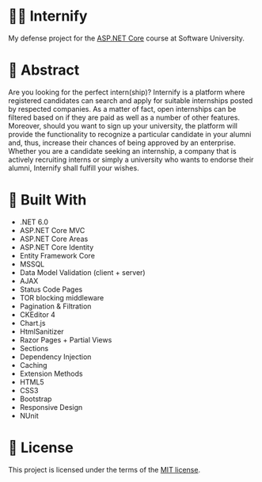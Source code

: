 # 👨‍💼 Internify
My defense project for the <a href="https://softuni.bg/trainings/3601/asp-dot-net-core-february-2022">ASP.NET Core</a> course at Software University.

# 📄 Abstract

Are you looking for the perfect intern(ship)? Internify is a platform where registered candidates can search and apply for suitable internships posted by respected companies. As a matter of fact, open internships can be filtered based on if they are paid as well as a number of other features. Moreover, should you want to sign up your university, the platform will provide the functionality to recognize a particular candidate in your alumni and, thus, increase their chances of being approved by an enterprise. Whether you are a candidate seeking an internship, a company that is actively recruiting interns or simply a university who wants to endorse their alumni, Internify shall fulfill your wishes.

# 🔨 Built With
- .NET 6.0
- ASP.NET Core MVC
- ASP.NET Core Areas
- ASP.NET Core Identity
- Entity Framework Core
- MSSQL
- Data Model Validation (client + server)
- AJAX
- Status Code Pages
- TOR blocking middleware
- Pagination & Filtration
- CKEditor 4
- Chart.js
- HtmlSanitizer
- Razor Pages + Partial Views
- Sections
- Dependency Injection
- Caching
- Extension Methods
- HTML5
- CSS3
- Bootstrap
- Responsive Design
- NUnit

# 📝 License
This project is licensed under the terms of the <a href="https://github.com/enrilos/Internify/blob/main/LICENSE">MIT license</a>.